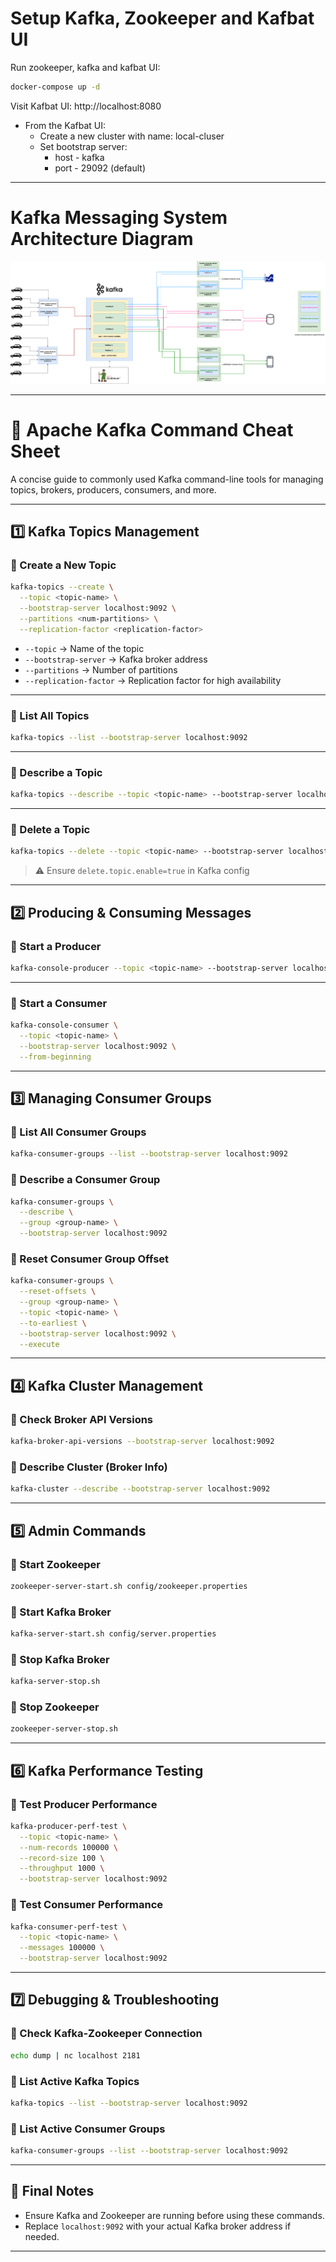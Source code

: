 # Setup Kafka, Zookeeper and Kafbat UI

Run zookeeper, kafka and kafbat UI:

```bash
docker-compose up -d
```

Visit Kafbat UI: http://localhost:8080

- From the Kafbat UI:
  - Create a new cluster with name: local-cluser
  - Set bootstrap server:
    - host - kafka
    - port - 29092 (default)

---

# Kafka Messaging System Architecture Diagram

![Kafka Architecture](./kafka-messaging-system.png)

---

# 📘 Apache Kafka Command Cheat Sheet

A concise guide to commonly used Kafka command-line tools for managing topics, brokers, producers, consumers, and more.

---

## 1️⃣ Kafka Topics Management

### 🔹 Create a New Topic

```bash
kafka-topics --create \
  --topic <topic-name> \
  --bootstrap-server localhost:9092 \
  --partitions <num-partitions> \
  --replication-factor <replication-factor>
```

- `--topic` → Name of the topic
- `--bootstrap-server` → Kafka broker address
- `--partitions` → Number of partitions
- `--replication-factor` → Replication factor for high availability

---

### 🔹 List All Topics

```bash
kafka-topics --list --bootstrap-server localhost:9092
```

---

### 🔹 Describe a Topic

```bash
kafka-topics --describe --topic <topic-name> --bootstrap-server localhost:9092
```

---

### 🔹 Delete a Topic

```bash
kafka-topics --delete --topic <topic-name> --bootstrap-server localhost:9092
```

> ⚠️ Ensure `delete.topic.enable=true` in Kafka config

---

## 2️⃣ Producing & Consuming Messages

### 🔹 Start a Producer

```bash
kafka-console-producer --topic <topic-name> --bootstrap-server localhost:9092
```

---

### 🔹 Start a Consumer

```bash
kafka-console-consumer \
  --topic <topic-name> \
  --bootstrap-server localhost:9092 \
  --from-beginning
```

---

## 3️⃣ Managing Consumer Groups

### 🔹 List All Consumer Groups

```bash
kafka-consumer-groups --list --bootstrap-server localhost:9092
```

### 🔹 Describe a Consumer Group

```bash
kafka-consumer-groups \
  --describe \
  --group <group-name> \
  --bootstrap-server localhost:9092
```

### 🔹 Reset Consumer Group Offset

```bash
kafka-consumer-groups \
  --reset-offsets \
  --group <group-name> \
  --topic <topic-name> \
  --to-earliest \
  --bootstrap-server localhost:9092 \
  --execute
```

---

## 4️⃣ Kafka Cluster Management

### 🔹 Check Broker API Versions

```bash
kafka-broker-api-versions --bootstrap-server localhost:9092
```

### 🔹 Describe Cluster (Broker Info)

```bash
kafka-cluster --describe --bootstrap-server localhost:9092
```

---

## 5️⃣ Admin Commands

### 🔹 Start Zookeeper

```bash
zookeeper-server-start.sh config/zookeeper.properties
```

### 🔹 Start Kafka Broker

```bash
kafka-server-start.sh config/server.properties
```

### 🔹 Stop Kafka Broker

```bash
kafka-server-stop.sh
```

### 🔹 Stop Zookeeper

```bash
zookeeper-server-stop.sh
```

---

## 6️⃣ Kafka Performance Testing

### 🔹 Test Producer Performance

```bash
kafka-producer-perf-test \
  --topic <topic-name> \
  --num-records 100000 \
  --record-size 100 \
  --throughput 1000 \
  --bootstrap-server localhost:9092
```

### 🔹 Test Consumer Performance

```bash
kafka-consumer-perf-test \
  --topic <topic-name> \
  --messages 100000 \
  --bootstrap-server localhost:9092
```

---

## 7️⃣ Debugging & Troubleshooting

### 🔹 Check Kafka-Zookeeper Connection

```bash
echo dump | nc localhost 2181
```

### 🔹 List Active Kafka Topics

```bash
kafka-topics --list --bootstrap-server localhost:9092
```

### 🔹 List Active Consumer Groups

```bash
kafka-consumer-groups --list --bootstrap-server localhost:9092
```

---

## 🚨 Final Notes

- Ensure Kafka and Zookeeper are running before using these commands.
- Replace `localhost:9092` with your actual Kafka broker address if needed.

---
